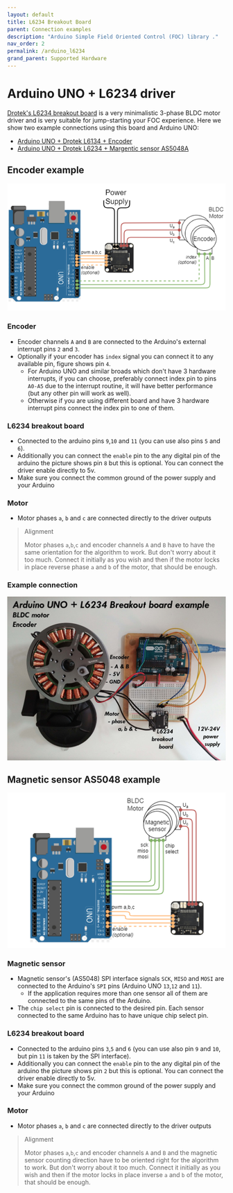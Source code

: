 ```yaml
---
layout: default
title: L6234 Breakout Board
parent: Connection examples
description: "Arduino Simple Field Oriented Control (FOC) library ."
nav_order: 2
permalink: /arduino_l6234
grand_parent: Supported Hardware
---
```


# Arduino UNO + L6234 driver
[Drotek's L6234 breakout board](https://store-drotek.com/212-brushless-gimbal-controller-l6234.html) is a very minimalistic 3-phase BLDC motor driver and is very suitable for jump-starting your FOC experience. Here we show two example connections using this board and Arduino UNO:
- [Arduino UNO + Drotek L6134 + Encoder](#encoder-example)
- [Arduino UNO + Drotek L6234 + Margentic sensor AS5048A](#magnetic-sensor-as5048-example)

## Encoder example
<p> <img src="extras/Images/arduino_connection.png" class="width60"></p>  

### Encoder
- Encoder channels `A` and `B` are connected to the Arduino's external interrupt pins `2` and `3`. 
- Optionally if your encoder has `index` signal you can connect it to any available pin, figure shows pin `4`.
  - For Arduino UNO and similar broads which don't have 3 hardware interrupts, if you can choose, preferably connect index pin to pins `A0-A5` due to the interrupt routine, it will have better performance (but any other pin will work as well).  
  - Otherwise if you are using different board and have 3 hardware interrupt pins connect the index pin to one of them.

### L6234 breakout board 
- Connected to the arduino pins `9`,`10` and `11` (you can use also pins `5` and `6`).  
- Additionally you can connect the `enable` pin to the any digital pin of the arduino the picture shows pin `8` but this is optional. You can connect the driver enable directly to 5v. 
- Make sure you connect the common ground of the power supply and your Arduino

### Motor
- Motor phases `a`, `b` and `c` are connected directly to the driver outputs

<blockquote class="info"> <p class="heading">Alignment</p>
Motor phases <code>a</code>,<code>b</code>,<code>c</code> and encoder channels <code>A</code> and <code>B</code> have to have the same orientation for the algorithm to work. But don't worry about it too much. Connect it initially as you wish and then if the motor locks in place reverse phase <code>a</code> and <code>b</code> of the motor, that should be enough.
</blockquote>

### Example connection
<p><img src="extras/Images/uno_l6234.jpg" class="width60"></p>

## Magnetic sensor AS5048 example

<p>
 <img src="extras/Images/arduino_connection_magnetic.png" class="img50p">
</p>  

### Magnetic sensor
- Magnetic sensor's (AS5048) SPI interface signals `SCK`, `MISO` and `MOSI` are connected to the Arduino's `SPI` pins (Arduino UNO `13`,`12` and `11`). 
  - If the application requires more than one sensor all of them are connected to the same pins of the Arduino.
- The `chip select` pin is connected to the desired pin. Each sensor connected to the same Arduino has to have unique chip select pin.

### L6234 breakout board 
- Connected to the arduino pins `3`,`5` and `6` (you can use also pin `9` and `10`, but pin `11` is taken by the SPI interface).  
- Additionally you can connect the `enable` pin to the any digital pin of the arduino the picture shows pin `2` but this is optional. You can connect the driver enable directly to 5v. 
- Make sure you connect the common ground of the power supply and your Arduino

### Motor
- Motor phases `a`, `b` and `c` are connected directly to the driver outputs

<blockquote class="info"> <p class="heading">Alignment</p>
Motor phases <code>a</code>,<code>b</code>,<code>c</code> and encoder channels <code>A</code> and <code>B</code> and the magnetic sensor counting direction have to be oriented right for the algorithm to work. But don't worry about it too much. Connect it initially as you wish and then if the motor locks in place inverse <code>a</code> and <code>b</code> of the motor, that should be enough.
</blockquote>


